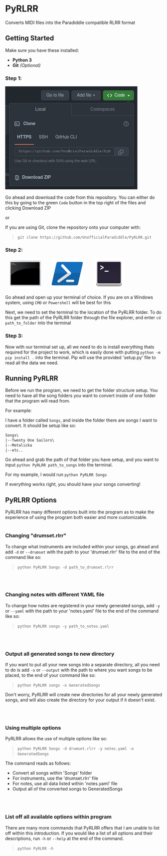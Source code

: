 # PyRLRR
Converts MIDI files into the Paradiddle compatible RLRR format

## Getting Started
Make sure you have these installed:
- **Python 3**
- **Git** *(Optional)*

### Step 1: 

![Submenu under green Code button](assets/clone-repo.png)

Go ahead and download the code from this repository. You can either do this by going to the green `Code` button in the top right of the files and clicking Download ZIP

or 

If you are using Git, clone the repository onto your computer with: 

>`git clone https://github.com/UnofficialParadiddle/PyRLRR.git`

### Step 2:

<p float="left">
  <img src="assets/cmd.png" hspace="3%" width="100" />
  <img src="assets/powershell.png" hspace="3%" width="100" /> 
  <img src="assets/terminal.png" hspace="3%" width="100" />
</p>

Go ahead and open up your terminal of choice. If you are on a Windows system, using `CMD` or `Powershell` will be best for this

Next, we need to set the terminal to the location of the PyRLRR folder. To do this get the path of the PyRLRR folder through the file explorer, and enter `cd path_to_folder` into the terminal

### Step 3:
Now with our terminal set up, all we need to do is install everything thats required for the project to work, which is easily done with putting `python -m pip install .` into the terminal. Pip will use the provided 'setup.py' file to read all the data we need.

## Running PyRLRR
Before we run the program, we need to get the folder structure setup. You need to have all the song folders you want to convert inside of one folder that the program will read from.

For example:

I have a folder called `Songs`, and inside the folder there are songs I want to convert. It should be setup like so:

```
Songs\
|--Twenty One Sailors\
|--Metalicka
|--etc..
```

Go ahead and grab the path of that folder you have setup, and you want to input `python PyRLRR path_to_songs` into the terminal.

For my example, I would run `python PyRLRR Songs`

If everything works right, you should have your songs converting!

## PyRLRR Options
PyRLRR has many different options built into the program as to make the experience of using the program both easier and more customizable.
<br></br>
### Changing "drumset.rlrr"
To change what instruments are included within your songs, go ahead and add `-d` or `--drumset` with the path to your 'drumset.rlrr' file to the end of the command like so:

> `python PyRLRR Songs -d path_to_drumset.rlrr`

<br></br>
### Changing notes with different YAML file
To change how notes are registered in your newly generated songs, add `-y` or `--yaml` with the path to your 'notes.yaml' file to the end of the command like so:

> `python PyRLRR songs -y path_to_notes.yaml`

<br></br>
### Output all generated songs to new directory
If you want to put all your new songs into a separate directory, all you need to do is add `-o` or `--output` with the path to where you want songs to be placed, to the end of your command like so:

> `python PyRLRR songs -o GeneratedSongs`

Don't worry, PyRLRR will create new directories for all your newly generated songs, and will also create the directory for your output if it doesn't exist.

<br></br>
### Using multiple options

PyRLRR allows the use of multiple options like so:

> `python PyRLRR Songs -d drumset.rlrr -y notes.yaml -o GeneratedSongs`

The command reads as follows:
- Convert all songs within 'Songs' folder
- For instruments, use the 'drumset.rlrr' file
- For notes, use all data listed within 'notes.yaml' file
- Output all of the converted songs to GeneratedSongs

<br></br>
### List off all available options within program
There are many more commands that PyRLRR offers that I am unable to list off within this introduction. If you would like a list of all options and their descriptions, run `-h` or `--help` at the end of the command.

> `python PyRLRR -h`